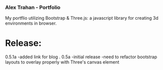 ### Alex Trahan - Portfolio
My portflio utilizing Bootstrap &amp; Three.js: a javascript library for creating 3d environments in browser.


# Release: 
   0.5.1a
   -added link for blog
.
   0.5a
   -initial release
   -need to refactor bootstrap layouts to overlay properly with Three's canvas element
